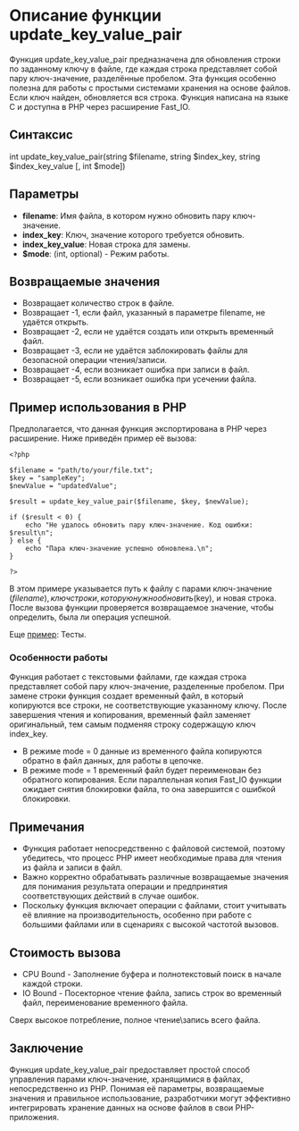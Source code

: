# Описание функции update_key_value_pair

Функция update_key_value_pair предназначена для обновления строки по заданному ключу в файле, где каждая строка представляет собой пару ключ-значение, разделённые пробелом. 
Эта функция особенно полезна для работы с простыми системами хранения на основе файлов. 
Если ключ найден, обновляется вся строка. Функция написана на языке C и доступна в PHP через расширение Fast_IO.


## Синтаксис

int update_key_value_pair(string $filename, string $index_key, string $index_key_value [, int $mode])

## Параметры

- **filename**: Имя файла, в котором нужно обновить пару ключ-значение.
- **index_key**: Ключ, значение которого требуется обновить.
- **index_key_value**: Новая строка для замены.
- **$mode**: (int, optional) - Режим работы.


## Возвращаемые значения

- Возвращает количество строк в файле.
- Возвращает -1, если файл, указанный в параметре filename, не удаётся открыть.
- Возвращает -2, если не удаётся создать или открыть временный файл.
- Возвращает -3, если не удаётся заблокировать файлы для безопасной операции чтения/записи.
- Возвращает -4, если возникает ошибка при записи в файл.
- Возвращает -5, если возникает ошибка при усечении файла.


## Пример использования в PHP

Предполагается, что данная функция экспортирована в PHP через расширение. Ниже приведён пример её вызова:
```
<?php

$filename = "path/to/your/file.txt";
$key = "sampleKey";
$newValue = "updatedValue";

$result = update_key_value_pair($filename, $key, $newValue);

if ($result < 0) {
    echo "Не удалось обновить пару ключ-значение. Код ошибки: $result\n";
} else {
    echo "Пара ключ-значение успешно обновлена.\n";
}

?>
```

В этом примере указывается путь к файлу с парами ключ-значение ($filename), ключ строки, которую нужно обновить ($key), и новая строка. После вызова функции проверяется возвращаемое значение, чтобы определить, была ли операция успешной.

Еще [пример](/test/readme.md): Тесты.


### Особенности работы

Функция работает с текстовыми файлами, где каждая строка представляет собой пару ключ-значение, разделенные пробелом. При замене строки функция создает временный файл, в который копируются все строки, не соответствующие указанному ключу. После завершения чтения и копирования, временный файл заменяет оригинальный, тем самым подменяя строку содержащую ключ index_key.

- В режиме mode = 0 данные из временного файла копируются обратно в файл данных, для работы в цепочке.
- В режиме mode = 1 временный файл будет переименован без обратного копирования. Если параллельная копия Fast_IO функции ожидает снятия блокировки файла, то она завершится с ошибкой блокировки.


## Примечания

- Функция работает непосредственно с файловой системой, поэтому убедитесь, что процесс PHP имеет необходимые права для чтения из файла и записи в файл.
- Важно корректно обрабатывать различные возвращаемые значения для понимания результата операции и предпринятия соответствующих действий в случае ошибок.
- Поскольку функция включает операции с файлами, стоит учитывать её влияние на производительность, особенно при работе с большими файлами или в сценариях с высокой частотой вызовов.

## Стоимость вызова

- CPU Bound - Заполнение буфера и полнотекстовый поиск в начале каждой строки.
- IO Bound - Посекторное чтение файла, запись строк во временный файл, переименование временного файла.

Сверх высокое потребление, полное чтение\запись всего файла.

## Заключение

Функция update_key_value_pair предоставляет простой способ управления парами ключ-значение, хранящимися в файлах, непосредственно из PHP. Понимая её параметры, возвращаемые значения и правильное использование, разработчики могут эффективно интегрировать хранение данных на основе файлов в свои PHP-приложения.
